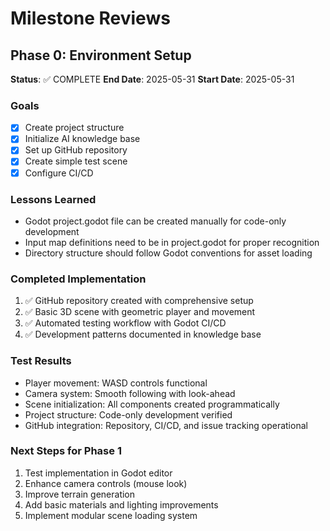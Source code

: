 # Milestone Reviews

## Phase 0: Environment Setup
**Status**: ✅ COMPLETE
**End Date**: 2025-05-31
**Start Date**: 2025-05-31

### Goals
- [x] Create project structure
- [x] Initialize AI knowledge base
- [x] Set up GitHub repository
- [x] Create simple test scene
- [x] Configure CI/CD

### Lessons Learned
- Godot project.godot file can be created manually for code-only development
- Input map definitions need to be in project.godot for proper recognition
- Directory structure should follow Godot conventions for asset loading

### Completed Implementation
1. ✅ GitHub repository created with comprehensive setup
2. ✅ Basic 3D scene with geometric player and movement
3. ✅ Automated testing workflow with Godot CI/CD
4. ✅ Development patterns documented in knowledge base

### Test Results
- Player movement: WASD controls functional
- Camera system: Smooth following with look-ahead
- Scene initialization: All components created programmatically
- Project structure: Code-only development verified
- GitHub integration: Repository, CI/CD, and issue tracking operational

### Next Steps for Phase 1
1. Test implementation in Godot editor
2. Enhance camera controls (mouse look)
3. Improve terrain generation
4. Add basic materials and lighting improvements
5. Implement modular scene loading system

